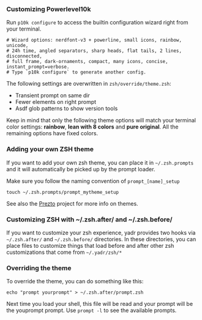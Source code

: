 ### Customizing Powerlevel10k

Run `p10k configure` to access the builtin configuration wizard right from your terminal.


    # Wizard options: nerdfont-v3 + powerline, small icons, rainbow, unicode,
    # 24h time, angled separators, sharp heads, flat tails, 2 lines, disconnected,
    # full frame, dark-ornaments, compact, many icons, concise, instant_prompt=verbose.
    # Type `p10k configure` to generate another config.


The following settings are overwritten in `zsh/override/theme.zsh`:

  - Transient prompt on same dir
  - Fewer elements on right prompt
  - Asdf glob patterns to show version tools

Keep in mind that only the following theme options will match your terminal color settings: **rainbow**, **lean with 8 colors** and **pure original**.
All the remaining options have fixed colors.

### Adding your own ZSH theme

If you want to add your own zsh theme, you can place it in `~/.zsh.prompts` and it will automatically be picked up by the prompt loader.

Make sure you follow the naming convention of `prompt_[name]_setup`

```
touch ~/.zsh.prompts/prompt_mytheme_setup
```

See also the [Prezto](https://github.com/sorin-ionescu/prezto) project for more info on themes.

### Customizing ZSH with ~/.zsh.after/ and ~/.zsh.before/

If you want to customize your zsh experience, yadr provides two hooks via `~/.zsh.after/` and `~/.zsh.before/` directories.
In these directories, you can place files to customize things that load before and after other zsh customizations that come from `~/.yadr/zsh/*`


### Overriding the theme

To override the theme, you can do something like this:

```
echo "prompt yourprompt" > ~/.zsh.after/prompt.zsh
```

Next time you load your shell, this file will be read and your prompt will be the youprompt prompt. Use `prompt -l` to see the available prompts.
